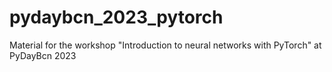 # pydaybcn_2023_pytorch
Material for the workshop "Introduction to neural networks with PyTorch" at PyDayBcn 2023
